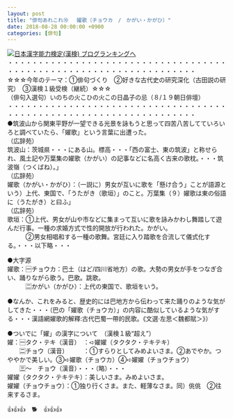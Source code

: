 ```yaml
---
layout: post
title: "俳句あれこれ⑩　 嬥歌（チョウカ　/　かがい・かがひ）"
date: 2018-08-28 00:00:00 +0900
categories: [俳句]
---
```


[![](/syuusyuu9701/assets/images/俳句あれこれ⑩-嬥歌（チョウカ-かがい・かがひ）-br_c_3028_1.gif)](http://blog.with2.net/link.php?1659096:3028 "日本漢字能力検定(漢検) ブログランキングへ")[日本漢字能力検定(漢検) ブログランキングへ](http://blog.with2.net/link.php?1659096:3028)  
・・・・・・・・・・・・・・・・・・・・・・・・・・・・・・・・・・・・・・・・・・・・・・・・・・・・・・・・・・・・・・・・・・・  
☆☆☆今年のテーマ：①俳句づくり　②好きな古代史の研究深化（古田説の研究）　③漢検１級受検（継続）☆☆☆  
（俳句入選句）いのちの火こひの火この日晶子の忌（８/１９朝日俳壇）  
・・・・・・・・・・・・・・・・・・・・・・・・・・・・・・・・・・・・・・・・・・・・・・・・・・・・・・・・・・・・・・・・・・・  
●筑波山から関東平野が一望できる光景を詠もうと思って四苦八苦してていろいろと調べていたら、「嬥歌」という言葉に出遭った。  
（広辞苑）  
筑波山：茨城県・・・にある山。標高・・・「西の富士、東の筑波」と称せられ、風土記や万葉集の嬥歌（かがい）の記事などに名高く古来の歌枕。・・・筑波嶺（つくばね）。」  
（広辞苑）  
嬥歌（かがい・かがひ）：（一説に）男女が互いに歌を「懸け合う」ことが語源という）上代、東国で、「うたがき（歌垣）」のこと。万葉集（９）嬥歌は東の俗語に（うたがき）と曰ふ」  
（広辞苑）  
歌垣：①上代、男女が山や市などに集まって互いに歌を詠みかわし舞踏して遊んだ行事。一種の求婚方式で性的開放が行われた。かがい。  
　　　②男女相唱和する一種の歌舞。宮廷に入り踏歌を合流して儀式化する。・・・以下略・・・  
  
●大字源  
嬥歌：🈩チョウカ：巴土（はど/四川省地方）の歌。大勢の男女が手をつなぎ合い、踊りながら歌う。巴歌。跳歌。  
　　　🈔かがい（かがひ）：上代の東国で、歌垣をいう。  
  
●なんか、これをみると、歴史的には巴地方から伝わって来た踊りのような気がしてきた・・・（巴の「嬥歌（チョウカ）」の内容に酷似しているような気がする・・・漢語網嬥歌的解釋:古代巴蜀一帶的民歌。《文選·左思＜魏都賦＞》）  
  
●ついでに「嬥」の漢字について　（漢検１級“超え”）  
嬥：🈩タク・テキ（漢音）　：➪嬥嬥（タクタク・テキテキ）  
　　🈔チョウ（漢音）　　　：①すらりとしてみめよいさま。②あでやか。つややかで美しい。③➪嬥歌（チョウカ）④➪嬥嬥（チョウチョウ）  
　　🈪～　チョウ（漢音）・・・（略）・・・　  
嬥嬥（タクタク・テキテキ）：美しいさま。みめよいさま。  
嬥嬥（チョウチョウ）：①独り行くさま。また、軽薄なさま。同）佻佻　②往来するさま。  
  
👍👍👍　🐕　👍👍👍